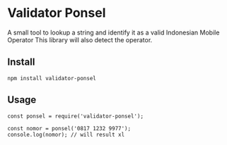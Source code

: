 # Validator Ponsel
A small tool to lookup a string and identify it as a valid Indonesian Mobile Operator
This library will also detect the operator.

## Install

```npm install validator-ponsel```

## Usage

```
const ponsel = require('validator-ponsel');

const nomor = ponsel('0817 1232 9977');
console.log(nomor); // will result xl
```